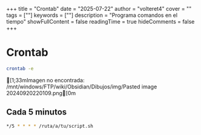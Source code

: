 +++
title = "Crontab"
date = "2025-07-22"
author = "volteret4"
cover = ""
tags = [""]
keywords = [""]
description = "Programa comandos en el tiempo"
showFullContent = false
readingTime = true
hideComments = false
+++


# Crontab

```bash
crontab -e
```

[1;33mImagen no encontrada: /mnt/windows/FTP/wiki/Obsidian/Dibujos/img/Pasted image 20240920220109.png[0m
<!-- Imagen no encontrada: Pasted image 20240920220109.png -->

## Cada 5 minutos

``` bash
*/5 * * * * /ruta/a/tu/script.sh
```
